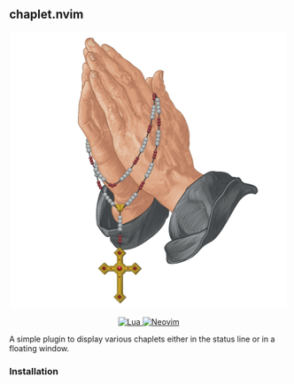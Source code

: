 ## chaplet.nvim 

<p align="center">
  <img alt="Rosary" height = "500" src="/assets/praying-hands-chaplet.jpg" />
</p>

<p align="center">
  <a href="http://www.lua.org">
    <img src="https://img.shields.io/badge/Lua-blue.svg?style=for-the-badge&logo=lua" alt="Lua">
  </a>
  <a href="https://neovim.io">
    <img src="https://img.shields.io/badge/Neovim%200.8+-green.svg?style=for-the-badge&logo=neovim" alt="Neovim">
  </a>
</p>


A simple plugin to display various chaplets either in the status
line or in a floating window.


### Installation


